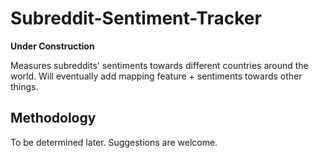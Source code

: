 # Subreddit-Sentiment-Tracker

**Under Construction**

Measures subreddits' sentiments towards different countries around the world. Will eventually add mapping feature + sentiments towards other things.

## Methodology

To be determined later. Suggestions are welcome.
